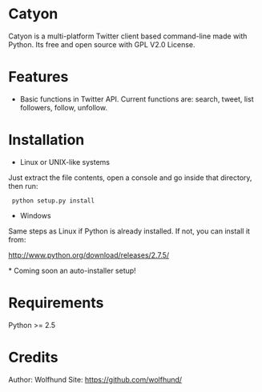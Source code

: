 Catyon
======

Catyon is a multi-platform Twitter client based command-line made with Python. Its free and open source with GPL V2.0 License. 

Features
========

- Basic functions in Twitter API. Current functions are: search, tweet, list followers, follow, unfollow.

Installation
============

- Linux or UNIX-like systems

Just extract the file contents, open a console and go inside that directory, then run:

<code> python setup.py install </code>

- Windows

Same steps as Linux if Python is already installed. If not, you can install it from:

http://www.python.org/download/releases/2.7.5/

<span>* Coming soon an auto-installer setup!</span>

Requirements
============

Python >= 2.5

Credits
=======

Author: Wolfhund
Site: https://github.com/wolfhund/

